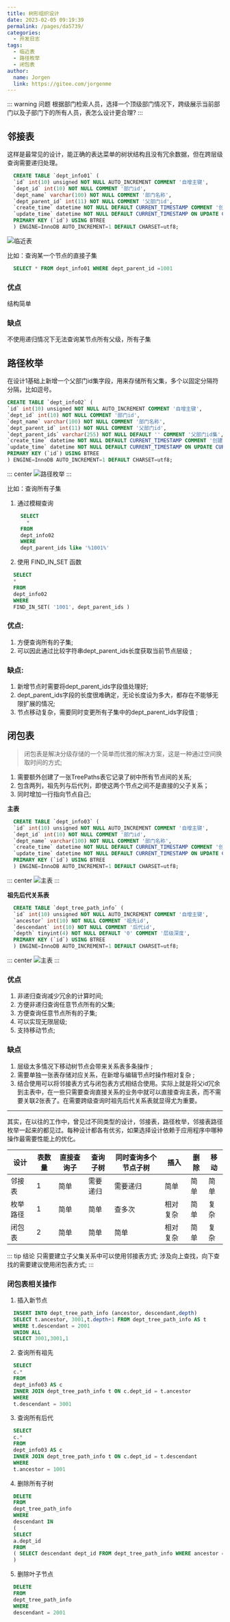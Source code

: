 ```yaml
---
title: 树形组织设计
date: 2023-02-05 09:19:39
permalink: /pages/da5739/
categories:
  - 开发日志
tags:
  - 临近表
  - 路径枚举
  - 闭包表
author: 
  name: Jorgen
  link: https://gitee.com/jorgenme
---
```


::: warning 问题
根据部门检索人员，选择一个顶级部门情况下，跨级展示当前部门以及子部门下的所有人员，表怎么设计更合理?
:::
## 邻接表
这样是最常见的设计，能正确的表达菜单的树状结构且没有冗余数据，但在跨层级查询需要递归处理。


```SQL
  CREATE TABLE `dept_info01` (
  `id` int(10) unsigned NOT NULL AUTO_INCREMENT COMMENT '自增主键',
  `dept_id` int(10) NOT NULL COMMENT '部门id',
  `dept_name` varchar(100) NOT NULL COMMENT '部门名称',
  `dept_parent_id` int(11) NOT NULL COMMENT '父部门id',
  `create_time` datetime NOT NULL DEFAULT CURRENT_TIMESTAMP COMMENT '创建时间',
  `update_time` datetime NOT NULL DEFAULT CURRENT_TIMESTAMP ON UPDATE CURRENT_TIMESTAMP COMMENT '修改时间',
  PRIMARY KEY (`id`) USING BTREE
  ) ENGINE=InnoDB AUTO_INCREMENT=1 DEFAULT CHARSET=utf8;
```
![临近表](/dev/70/1.png)

比如：查询某一个节点的直接子集
```sql
  SELECT * FROM dept_info01 WHERE dept_parent_id =1001
```
### 优点
结构简单

### 缺点
不使用递归情况下无法查询某节点所有父级，所有子集

## 路径枚举
在设计1基础上新增一个父部门id集字段，用来存储所有父集，多个以固定分隔符分隔，比如逗号。
   
```sql
CREATE TABLE `dept_info02` (
`id` int(10) unsigned NOT NULL AUTO_INCREMENT COMMENT '自增主键',
`dept_id` int(10) NOT NULL COMMENT '部门id',
`dept_name` varchar(100) NOT NULL COMMENT '部门名称',
`dept_parent_id` int(11) NOT NULL COMMENT '父部门id',
`dept_parent_ids` varchar(255) NOT NULL DEFAULT '' COMMENT '父部门id集',
`create_time` datetime NOT NULL DEFAULT CURRENT_TIMESTAMP COMMENT '创建时间',
`update_time` datetime NOT NULL DEFAULT CURRENT_TIMESTAMP ON UPDATE CURRENT_TIMESTAMP COMMENT '修改时间',
PRIMARY KEY (`id`) USING BTREE
) ENGINE=InnoDB AUTO_INCREMENT=1 DEFAULT CHARSET=utf8;
```
::: center
![路径枚举](/dev/70/2.png)
:::

比如：查询所有子集
1. 通过模糊查询
   ```sql
    SELECT
      *
    FROM
    dept_info02
    WHERE
    dept_parent_ids like '%1001%'
   ```
1. 使用 FIND_IN_SET 函数
```sql
  SELECT
  * 
  FROM
  dept_info02 
  WHERE
  FIND_IN_SET( '1001', dept_parent_ids )
```
### 优点: 
1. 方便查询所有的子集; 
2. 可以因此通过比较字符串dept_parent_ids长度获取当前节点层级 ;

### 缺点: 
1. 新增节点时需要将dept_parent_ids字段值处理好; 
2. dept_parent_ids字段的长度很难确定，无论长度设为多大，都存在不能够无限扩展的情况;
3. 节点移动复杂，需要同时变更所有子集中的dept_parent_ids字段值 ;


## 闭包表
> 闭包表是解决分级存储的一个简单而优雅的解决方案，这是一种通过空间换取时间的方式;
1. 需要额外创建了一张TreePaths表它记录了树中所有节点间的关系;
2. 包含两列，祖先列与后代列，即使这两个节点之间不是直接的父子关系；
3. 同时增加一行指向节点自己;

**主表**
```sql
  CREATE TABLE `dept_info03` (
  `id` int(10) unsigned NOT NULL AUTO_INCREMENT COMMENT '自增主键',
  `dept_id` int(10) NOT NULL COMMENT '部门id',
  `dept_name` varchar(100) NOT NULL COMMENT '部门名称',
  `create_time` datetime NOT NULL DEFAULT CURRENT_TIMESTAMP COMMENT '创建时间',
  `update_time` datetime NOT NULL DEFAULT CURRENT_TIMESTAMP ON UPDATE CURRENT_TIMESTAMP COMMENT '修改时间',
  PRIMARY KEY (`id`) USING BTREE
  ) ENGINE=InnoDB AUTO_INCREMENT=1 DEFAULT CHARSET=utf8;
```
::: center
![主表](/dev/70/3_1.png)
:::

**祖先后代关系表**
```sql
  CREATE TABLE `dept_tree_path_info` (
  `id` int(10) unsigned NOT NULL AUTO_INCREMENT COMMENT '自增主键',
  `ancestor` int(10) NOT NULL COMMENT '祖先id',
  `descendant` int(10) NOT NULL COMMENT '后代id',
  `depth` tinyint(4) NOT NULL DEFAULT '0' COMMENT '层级深度',
  PRIMARY KEY (`id`) USING BTREE
  ) ENGINE=InnoDB AUTO_INCREMENT=1 DEFAULT CHARSET=utf8;
```
::: center
![主表](/dev/70/3_2.png)
:::

### 优点
1. 非递归查询减少冗余的计算时间;
2. 方便非递归查询任意节点所有的父集;
3. 方便查询任意节点所有的子集;
4. 可以实现无限层级;
5. 支持移动节点;

### 缺点
1. 层级太多情况下移动树节点会带来关系表多条操作 ;
2. 需要单独一张表存储对应关系，在新增与编辑节点时操作相对复杂 ;
3. 结合使用可以将邻接表方式与闭包表方式相结合使用。实际上就是将父id冗余到主表中，在一些只需要查询直接关系的业务中就可以直接查询主表，而不需要关联2张表了。在需要跨级查询时祖先后代关系表就显得尤为重要。

---
其实，在以往的工作中，曾见过不同类型的设计，邻接表，路径枚举，邻接表路径枚举一起来的都见过。每种设计都各有优劣，如果选择设计依赖于应用程序中哪种操作最需要性能上的优化。

|  设计   | 表数量     |  直接查询子    |  查询子树 | 同时查询多个节点子树 | 插入| 	删除	| 移动 |
| ----    | ----      | ----           | ----     | ----                | ---- | ----  | ---- |
|邻接表	  | 1	         |简单	         |需要递归	 |需要递归	            |简单	 |简单	|简单|
|枚举路径 |1	        |简单 |	         简单|	      查多次|	              相对复杂	|简单	|复杂|
|闭包表  	|2|	        简单	           |简单	     |简单|	                相对复杂	|简单	|复杂|

::: tip 结论
只需要建立子父集关系中可以使用邻接表方式;
涉及向上查找，向下查找的需要建议使用闭包表方式;
::: 

### 闭包表相关操作
1. 插入新节点
```sql
  INSERT INTO dept_tree_path_info (ancestor, descendant,depth)
  SELECT t.ancestor, 3001,t.depth+1 FROM dept_tree_path_info AS t 
  WHERE t.descendant = 2001
  UNION ALL
  SELECT 3001,3001,1
```

2. 查询所有祖先

```sql
  SELECT
  c.*
  FROM
  dept_info03 AS c
  INNER JOIN dept_tree_path_info t ON c.dept_id = t.ancestor
  WHERE
  t.descendant = 3001
```

3. 查询所有后代

```sql
  SELECT
  c.*
  FROM
  dept_info03 AS c
  INNER JOIN dept_tree_path_info t ON c.dept_id = t.descendant
  WHERE
  t.ancestor = 1001
```
4. 删除所有子树

```sql
  DELETE 
  FROM
  dept_tree_path_info 
  WHERE
  descendant IN 
  ( 
  SELECT
  a.dept_id 
  FROM
  ( SELECT descendant dept_id FROM dept_tree_path_info WHERE ancestor = 1001 ) a
  )
```

5. 删除叶子节点
```sql
  DELETE 
  FROM
  dept_tree_path_info 
  WHERE
  descendant = 2001
```